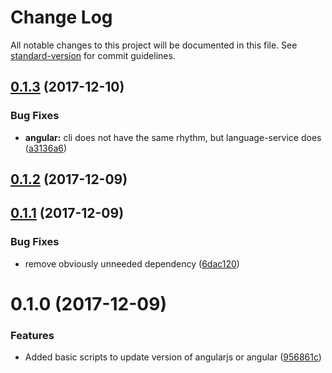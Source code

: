 # Change Log

All notable changes to this project will be documented in this file. See [standard-version](https://github.com/conventional-changelog/standard-version) for commit guidelines.

<a name="0.1.3"></a>
## [0.1.3](https://github.com/torbenm/upgrade-angular/compare/v0.1.2...v0.1.3) (2017-12-10)


### Bug Fixes

* **angular:** cli does not have the same rhythm, but language-service does ([a3136a6](https://github.com/torbenm/upgrade-angular/commit/a3136a6))



<a name="0.1.2"></a>
## [0.1.2](https://github.com/torbenm/upgrade-angular/compare/v0.1.1...v0.1.2) (2017-12-09)



<a name="0.1.1"></a>
## [0.1.1](https://github.com/torbenm/upgrade-angular/compare/v0.1.0...v0.1.1) (2017-12-09)


### Bug Fixes

* remove obviously unneeded dependency ([6dac120](https://github.com/torbenm/upgrade-angular/commit/6dac120))



<a name="0.1.0"></a>
# 0.1.0 (2017-12-09)


### Features

* Added basic scripts to update version of angularjs or angular ([956861c](https://github.com/torbenm/upgrade-angular/commit/956861c))
